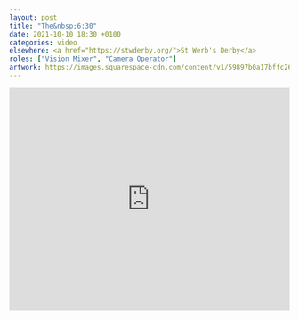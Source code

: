 ```yaml
---
layout: post
title: "The&nbsp;6:30"
date: 2021-10-10 18:30 +0100
categories: video
elsewhere: <a href="https://stwderby.org/">St Werb's Derby</a>
roles: ["Vision Mixer", "Camera Operator"]
artwork: https://images.squarespace-cdn.com/content/v1/59897b0a17bffc269e4fec9b/1575027689741-23EFSM1EWOSUABC1BZVK/St+Werburgh%27s+Logo+-+White-Trans.png?format=1500w
---
```


<iframe width="100%" height="400em" src="https://www.youtube.com/embed/xt0HIFMwISA" frameborder="0" allow="accelerometer; autoplay; clipboard-write; encrypted-media; gyroscope; picture-in-picture" allowfullscreen></iframe>